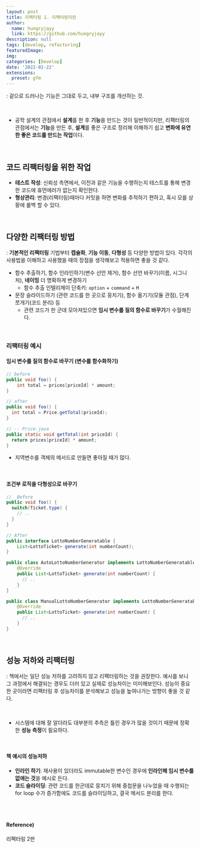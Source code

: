 ```yaml
---
layout: post
title: 리팩터링 1. 리팩터링이란
author: 
  name: hungryjayy
  link: https://github.com/hungryjayy
description: null
tags: [develop, refactoring]
featuredImage: 
img: 
categories: [Develop]
date: '2022-02-22'
extensions:
  preset: gfm
---
```


: 겉으로 드러나는 기능은 그대로 두고, 내부 구조를 개선하는 것.

<br>

* 공학 설계의 관점에서 **설계**를 한 후 **기능**을 만드는 것이 일반적이지만, 리팩터링의 관점에서는 **기능**을 만든 후, **설계**를 좋은 구조로 정리해 이해하기 쉽고 **변화에 유연한 좋은 코드를 만드는 작업**이다.

<br>

## 코드 리팩터링을 위한 작업

* **테스트 작성**: 신뢰성 측면에서, 이전과 같은 기능을 수행하는지 테스트를 통해 변경한 코드에 휴먼에러가 없는지 확인한다.
* **형상관리**: 변경(리팩터링)때마다 커밋을 하면 변화를 추적하기 편하고, 혹시 모를 상황에 롤백 할 수 있다.

<br>

## 다양한 리팩터링 방법

: **기본적인 리팩터링** 기법부터 **캡슐화**, **기능 이동**, **다형성** 등 다양한 방법이 있다. 각각의 사용법을 이해하고 사용했을 때의 장점을 생각해보고 적용하면 좋을 것 같다.

* 함수 추출하기, 함수 인라인하기(변수 선언 제거), 함수 선언 바꾸기(이름, 시그니처), **네이밍** 더 명확하게 변경하기
  * 함수 추출 인텔리제이 단축키: `option` + `command` + `M` 
* 문장 슬라이드하기 (관련 코드를 한 곳으로 뭉치기), 함수 옮기기(모듈 관점), 단계 쪼개기(코드 분리) 등
  * 관련 코드가 한 군데 모아져있으면 **임시 변수를 질의 함수로 바꾸기**가 수월해진다.

<br>

### 리팩터링 예시

#### 임시 변수를 질의 함수로 바꾸기 **(변수를 함수화하기)**

```java
// before
public void foo() {
	int total = prices[priceId] * amount;
}
```

```java
// after
public void foo() {
  int total = Price.getTotal(priceId);
}

// -- Price.java
public static void getTotal(int priceId) {
  return prices[priceId] * amount;
}
```

* 지역변수를 객체의 메서드로 만들면 좋아질 때가 많다.

<br>

#### 조건부 로직을 다형성으로 바꾸기

```java
//  Before
public void foo() {
  switch(Ticket.type) {
    // ..
  }
}
```

```java
// After
public interface LottoNumberGeneratable {
    List<LottoTicket> generate(int numberCount);
}

public class AutoLottoNumberGenerator implements LottoNumberGeneratable {
    @Override
    public List<LottoTicket> generate(int numberCount) {
      // ..
    }
}

public class ManualLottoNumberGenerator implements LottoNumberGeneratable {
    @Override
    public List<LottoTicket> generate(int numberCount) {
      // ..
    }
}
```

<Br>

## 성능 저하와 리팩터링

: 책에서는 일단 성능 저하를 고려하지 않고 리팩터링하는 것을 권장한다. 예시를 보니 그 과정에서 해결되는 경우도 더러 있고 실제로 성능차이는 미미해보인다. 성능이 중요한 곳이라면 리팩터링 후 성능차이를 분석해보고 성능을 높여나가는 방향이 좋을 것 같다.

<br>

* 시스템에 대해 잘 알더라도 대부분의 추측은 틀린 경우가 많을 것이기 때문에 정확한 **성능 측정**이 필요하다.

<br>

#### 책 예시의 성능저하

* **인라인 하기**: 재사용이 있더라도 immutable한 변수인 경우에 **인라인해 임시 변수를 없애는 것**을 예시로 든다.
* **코드 슬라이딩**: 관련 코드를 한군데로 뭉치기 위해 중첩문을 나누었을 때 수행되는 for loop 수가 증가함에도 코드를 슬라이딩하고, 결국 메서드 분리를 한다.

<br><br>

#### Reference)

리팩터링 2판